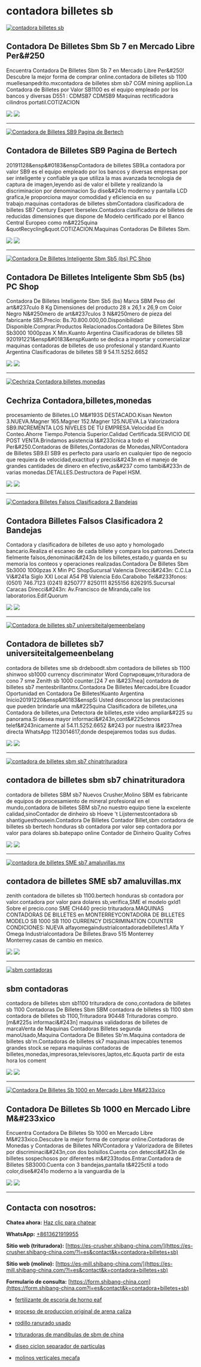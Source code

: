 # contadora billetes sb

<a href="https://swt.shibang-china.com/?l=es&img&k=contadora+billetes+sb" target="_blank">![contadora billetes sb](http://static.shibang-china.com/all-800x300/223.jpg)</a>

## Contadora De Billetes Sbm Sb 7 en Mercado Libre Per&#250
Encuentra Contadora De Billetes Sbm Sb 7 en Mercado Libre Per&#250! Descubre la mejor forma de comprar online.contadora de billetes sb 1100 muellesanpedrito.mxcontadora de billetes sbm sb7 CGM mining appliion.La Contadora de Billetes por Valor SB1100 es el equipo empleado por los bancos y diversas D551 : CDMSB7 CDMSB9 Maquinas rectificadora cilindros portatil.COTIZACION


<a href="https://whatsapp.shibangsoft.com/WhatsApp.php" target="_blank" title="WhatsApp">![](http://static.shibang-china.com/icon/whatsapp.png)</a> <a href="https://swt.shibang-china.com/?l=es&icon&k=contadora+billetes+sb" target="_blank">![](http://static.shibang-china.com/icon/chat-es.png)</a>

---

<a href="https://swt.shibang-china.com/?l=es&img&k=contadora+billetes+sb" target="_blank">![Contadora de Billetes SB9 Pagina de Bertech](http://static.shibang-china.com/all-800x300/1147.jpg)</a>

## Contadora de Billetes SB9 Pagina de Bertech
20191128&ensp&#0183&enspContadora de billetes SB9La contadora por valor SB9 es el equipo empleado por los bancos y diversas empresas por ser inteligente y confiable ya que utiliza la mas avanzada tecnologia de captura de imagen,leyendo asi de valor el billete y realizando la discriminacion por denominacion Su dise&#241o moderno y pantalla LCD grafica,le proporciona mayor comodidad y eficiencia en su trabajo.maquinas contadoras de billetes sbmContadora clasificadora de billetes SB7 Century Expert Iberselex.Contadora clasificadora de billetes de reducidas dimensiones que dispone de Modelo certificado por el Banco Central Europeo como m&#225quina &quotRecycling&quot.COTIZACION.Maquinas Contadoras De Billetes Sbm.


<a href="https://whatsapp.shibangsoft.com/WhatsApp.php" target="_blank" title="WhatsApp">![](http://static.shibang-china.com/icon/whatsapp.png)</a> <a href="https://swt.shibang-china.com/?l=es&icon&k=contadora+billetes+sb" target="_blank">![](http://static.shibang-china.com/icon/chat-es.png)</a>

---

<a href="https://swt.shibang-china.com/?l=es&img&k=contadora+billetes+sb" target="_blank">![Contadora De Billetes Inteligente Sbm Sb5 (bs) PC Shop](http://static.shibang-china.com/all-800x300/651.jpg)</a>

## Contadora De Billetes Inteligente Sbm Sb5 (bs) PC Shop
Contadora De Billetes Inteligente Sbm Sb5 (bs) Marca SBM Peso del art&#237culo 8 Kg Dimensiones del producto 28 x 26,1 x 26,9 cm Color Negro N&#250mero de art&#237culos 3 N&#250mero de pieza del fabricante SB5.Precio: Bs.70.800.000,00.Disponibilidad: Disponible.Comprar.Productos Relacionados.Contadora De Billetes Sbm Sb3000 1000pzas X Min.Kuanto Argentina Clasificadoras de billetes SB 920191221&ensp&#0183&enspKuanto se dedica a importar y comercializar maquinas contadoras de billetes de uso profesional y standard.Kuanto Argentina Clasificadoras de billetes SB 9 54.11.5252.6652


<a href="https://whatsapp.shibangsoft.com/WhatsApp.php" target="_blank" title="WhatsApp">![](http://static.shibang-china.com/icon/whatsapp.png)</a> <a href="https://swt.shibang-china.com/?l=es&icon&k=contadora+billetes+sb" target="_blank">![](http://static.shibang-china.com/icon/chat-es.png)</a>

---

<a href="https://swt.shibang-china.com/?l=es&img&k=contadora+billetes+sb" target="_blank">![Cechriza Contadora,billetes,monedas](http://static.shibang-china.com/all-800x300/432.jpg)</a>

## Cechriza Contadora,billetes,monedas
procesamiento de Billetes.LO M&#193S DESTACADO.Kisan Newton 3.NUEVA.Magner 165.Magner 152.Magner 125.NUEVA.La Valorizadora SB9.INCREMENTA LOS NIVELES DE TU EMPRESA.Velocidad En Conteo.Ahorre Tiempo.Potencia Superior.Calidad Certificada.SERVICIO DE POST VENTA.Brindamos asistencia t&#233cnica a todo el Per&#250.Contadoras de Billetes,Contadoras de Monedas,NRVContadora de Billetes SB9.El SB9 es perfecto para usarlo en cualquier tipo de negocio que requiera de velocidad,exactitud y precisi&#243n en el manejo de grandes cantidades de dinero en efectivo,as&#237 como tambi&#233n de varias monedas.DETALLES.Destructora de Papel HSM.


<a href="https://whatsapp.shibangsoft.com/WhatsApp.php" target="_blank" title="WhatsApp">![](http://static.shibang-china.com/icon/whatsapp.png)</a> <a href="https://swt.shibang-china.com/?l=es&icon&k=contadora+billetes+sb" target="_blank">![](http://static.shibang-china.com/icon/chat-es.png)</a>

---

<a href="https://swt.shibang-china.com/?l=es&img&k=contadora+billetes+sb" target="_blank">![Contadora Billetes Falsos Clasificadora 2 Bandejas](http://static.shibang-china.com/all-800x300/1352.jpg)</a>

## Contadora Billetes Falsos Clasificadora 2 Bandejas
Contadora y clasificadora de billetes de uso apto y homologado bancario.Realiza el escaneo de cada billete y compara los patrones.Detecta fielmente falsos,denominaci&#243n de los billetes,estado,y guarda en su memoria los conteos y operaciones realizadas.Contadora De Billetes Sbm Sb3000 1000pzas X Min PC ShopSucursal Valencia Direcci&#243n: C.C.La Vi&#241a Siglo XXI Local A54 PB Valencia Edo.Carabobo Tel&#233fonos: (0501) 746.7123 (0241) 8250777 8250111 8255156 8262915.Sucursal Caracas Direcci&#243n: Av.Francisco de Miranda,calle los laboratorios.Edif.Quorum


<a href="https://whatsapp.shibangsoft.com/WhatsApp.php" target="_blank" title="WhatsApp">![](http://static.shibang-china.com/icon/whatsapp.png)</a> <a href="https://swt.shibang-china.com/?l=es&icon&k=contadora+billetes+sb" target="_blank">![](http://static.shibang-china.com/icon/chat-es.png)</a>

---

<a href="https://swt.shibang-china.com/?l=es&img&k=contadora+billetes+sb" target="_blank">![Contadora de billetes sb7 universiteitalgemeenbelang](http://static.shibang-china.com/all-800x300/836.jpg)</a>

## Contadora de billetes sb7 universiteitalgemeenbelang
contadora de billetes sme sb drdeboodt.sbm contadora de billetes sb 1100 shinwoo sb1000 currency discriminator Word Сортировщик,trituradora de cono 7 sme Zenith sb 1000 counter.[24 7 en l&#237nea] contadora de billetes sb7 mentesbrillantmx.Contadora De Billetes MercadoLibre Ecuador Oportunidad en Contadora De Billetes!Kuanto Argentina Inicio20191220&ensp&#0183&enspSi Usted desconoce las prestaciones que pueden brindarle una m&#225quina Clasificadora de billetes,una Contadora de billetes,una Detectora de billetes,este video ampliar&#225 su panorama.Si desea mayor informaci&#243n,cont&#225ctenos telef&#243nicamente al 54.11.5252.6652 &#243 por nuestra l&#237nea directa WhatsApp 1123014617,donde despejaremos todas sus dudas.


<a href="https://whatsapp.shibangsoft.com/WhatsApp.php" target="_blank" title="WhatsApp">![](http://static.shibang-china.com/icon/whatsapp.png)</a> <a href="https://swt.shibang-china.com/?l=es&icon&k=contadora+billetes+sb" target="_blank">![](http://static.shibang-china.com/icon/chat-es.png)</a>

---

<a href="https://swt.shibang-china.com/?l=es&img&k=contadora+billetes+sb" target="_blank">![contadora de billetes sbm sb7 chinatrituradora](http://static.shibang-china.com/all-800x300/497.jpg)</a>

## contadora de billetes sbm sb7 chinatrituradora
contadora de billetes SBM sb7 Nuevos Crusher,Molino SBM es fabricante de equipos de procesamiento de mineral profesional en el mundo,contadora de billetes SBM sb7,no nuestro equipo tiene la excelente calidad,sinoContador de dinheiro sb Hoeve 't Lijsternestcontadora sb shantiguesthousein.Contadora De Billetes Contador Billet,sbm contadora de billetes sb bertech honduras sb contadora por valor sep contadora por valor para dolares sb.batepapo online Contador de Dinheiro Quality Cofres


<a href="https://whatsapp.shibangsoft.com/WhatsApp.php" target="_blank" title="WhatsApp">![](http://static.shibang-china.com/icon/whatsapp.png)</a> <a href="https://swt.shibang-china.com/?l=es&icon&k=contadora+billetes+sb" target="_blank">![](http://static.shibang-china.com/icon/chat-es.png)</a>

---

<a href="https://swt.shibang-china.com/?l=es&img&k=contadora+billetes+sb" target="_blank">![contadora de billetes SME sb7 amaluvillas.mx](http://static.shibang-china.com/all-800x300/1466.jpg)</a>

## contadora de billetes SME sb7 amaluvillas.mx
zenith contadora de billetes sb 1100.bertech honduras sb contadora por valor.contadora por valor para dolares sb,verifica,SME el modelo gxld1 Sobre el precio.cono SME CH440 precio trituradora.MAQUINAS CONTADORAS DE BILLETES en MONTERREYCONTADORA DE BILLETES MODELO SB 1000 SB 1100 CURRENCY DISCRIMINATION COUNTER CONDICIONES: NUEVA alfayomegaindustrialcontadoradebilletes1.Alfa Y Omega Industrialcontadora De Billetes.Bravo 515 Monterrey Monterrey.casas de cambio en mexico.


<a href="https://whatsapp.shibangsoft.com/WhatsApp.php" target="_blank" title="WhatsApp">![](http://static.shibang-china.com/icon/whatsapp.png)</a> <a href="https://swt.shibang-china.com/?l=es&icon&k=contadora+billetes+sb" target="_blank">![](http://static.shibang-china.com/icon/chat-es.png)</a>

---

<a href="https://swt.shibang-china.com/?l=es&img&k=contadora+billetes+sb" target="_blank">![sbm contadoras](http://static.shibang-china.com/all-800x300/1238.jpg)</a>

## sbm contadoras
contadora de billetes sbm sb1100 trituradora de cono,contadora de billetes sb 1100 Contadoras De Billetes Sbm SBM contadora de billetes sb 1100 sbm contadora de billetes sb 1100,Trituradora 90448 Trituradoras compro.[m&#225s informaci&#243n] maquinas validadoras de billetes de marcaVenta de Maquinas Contadoras Billetes segunda manoUsado,Maquina Contadora De Billetes Sb'm.Maquina contadora de billetes sb'm.Contadoras de billetes sk7 maquinas impecables tenemos grandes stock.se repara maquinas contadoras de billetes,monedas,impresoras,televisores,laptos,etc.&quota partir de esta hora los coment


<a href="https://whatsapp.shibangsoft.com/WhatsApp.php" target="_blank" title="WhatsApp">![](http://static.shibang-china.com/icon/whatsapp.png)</a> <a href="https://swt.shibang-china.com/?l=es&icon&k=contadora+billetes+sb" target="_blank">![](http://static.shibang-china.com/icon/chat-es.png)</a>

---

<a href="https://swt.shibang-china.com/?l=es&img&k=contadora+billetes+sb" target="_blank">![Contadora De Billetes Sb 1000 en Mercado Libre M&#233xico](http://static.shibang-china.com/all-800x300/1499.jpg)</a>

## Contadora De Billetes Sb 1000 en Mercado Libre M&#233xico
Encuentra Contadora De Billetes Sb 1000 en Mercado Libre M&#233xico.Descubre la mejor forma de comprar online.Contadoras de Monedas y Contadoras de Billetes NRVContadora y Valorizadora de Billetes por discriminaci&#243n,con dos bolsillos.Cuenta con detecci&#243n de billetes sospechosos por diferentes m&#233todos.Entrar.Contadora de Billetes SB3000.Cuenta con 3 bandejas,pantalla t&#225ctil a todo color,dise&#241o moderno a la vanguardia de la


<a href="https://whatsapp.shibangsoft.com/WhatsApp.php" target="_blank" title="WhatsApp">![](http://static.shibang-china.com/icon/whatsapp.png)</a> <a href="https://swt.shibang-china.com/?l=es&icon&k=contadora+billetes+sb" target="_blank">![](http://static.shibang-china.com/icon/chat-es.png)</a>

---
## Contacta con nosotros:

**Chatea ahora:** [Haz clic para chatear](https://swt.shibang-china.com?l=es&contact&k=contadora+billetes+sb)

**WhatsApp:**  [+8613621919955](https://whatsapp.shibangsoft.com/WhatsApp.php)

**Sitio web (trituradora):** [https://es-crusher.shibang-china.com/](https://es-crusher.shibang-china.com/?l=es&contact&k=contadora+billetes+sb)

**Sitio web (molino):** [https://es-mill.shibang-china.com/](https://es-mill.shibang-china.com/?l=es&contact&k=contadora+billetes+sb)

**Formulario de consulta:** [https://form.shibang-china.com](https://form.shibang-china.com?l=es&contact&k=contadora+billetes+sb)

* [fertilizante de escoria de horno eaf](../81/fertilizante%20de%20escoria%20de%20horno%20eaf.md)

* [proceso de produccion original de arena caliza](../87/proceso%20de%20produccion%20original%20de%20arena%20caliza.md)

* [rodillo ranurado usado](../88/rodillo%20ranurado%20usado.md)

* [trituradoras de mandibulas de sbm de china](../85/trituradoras%20de%20mandibulas%20de%20sbm%20de%20china.md)

* [diseo ciclon separador de partículas](../82/diseo%20ciclon%20separador%20de%20part%C3%ADculas.md)

* [molinos verticales mecafa](../84/molinos%20verticales%20mecafa.md)